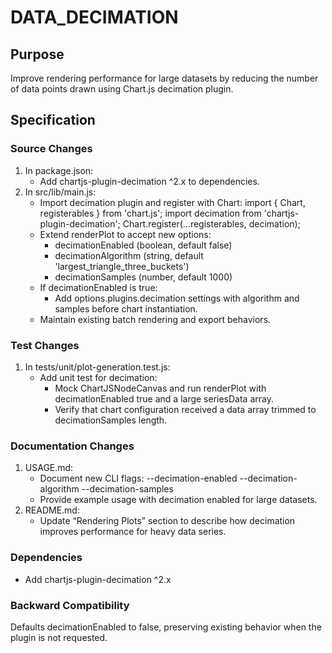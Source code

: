 # DATA_DECIMATION

## Purpose
Improve rendering performance for large datasets by reducing the number of data points drawn using Chart.js decimation plugin.

## Specification

### Source Changes
1. In package.json:
   - Add chartjs-plugin-decimation ^2.x to dependencies.
2. In src/lib/main.js:
   - Import decimation plugin and register with Chart:
     import { Chart, registerables } from 'chart.js';
     import decimation from 'chartjs-plugin-decimation';
     Chart.register(...registerables, decimation);
   - Extend renderPlot to accept new options:
     - decimationEnabled (boolean, default false)
     - decimationAlgorithm (string, default 'largest_triangle_three_buckets')
     - decimationSamples (number, default 1000)
   - If decimationEnabled is true:
     - Add options.plugins.decimation settings with algorithm and samples before chart instantiation.
   - Maintain existing batch rendering and export behaviors.

### Test Changes
1. In tests/unit/plot-generation.test.js:
   - Add unit test for decimation:
     - Mock ChartJSNodeCanvas and run renderPlot with decimationEnabled true and a large seriesData array.
     - Verify that chart configuration received a data array trimmed to decimationSamples length.

### Documentation Changes
1. USAGE.md:
   - Document new CLI flags:
     --decimation-enabled
     --decimation-algorithm <algorithm>
     --decimation-samples <number>
   - Provide example usage with decimation enabled for large datasets.
2. README.md:
   - Update “Rendering Plots” section to describe how decimation improves performance for heavy data series.

### Dependencies
- Add chartjs-plugin-decimation ^2.x

### Backward Compatibility
Defaults decimationEnabled to false, preserving existing behavior when the plugin is not requested.